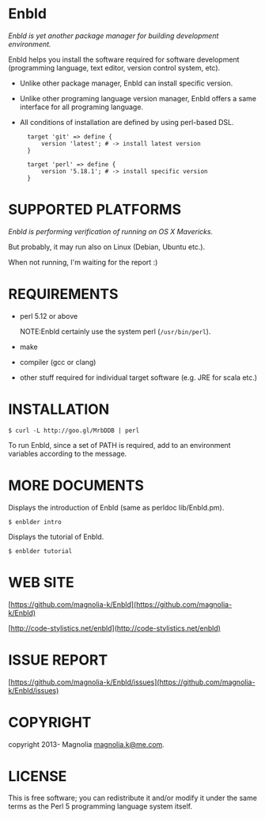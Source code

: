 # Enbld

*Enbld is yet another package manager for building development environment.*

Enbld helps you install the software required for software development (programming language, text editor, version control system, etc).

- Unlike other package manager, Enbld can install specific version.

- Unlike other programing language version manager, Enbld offers a same interface for all programing language.

- All conditions of installation are defined by using perl-based DSL.

        target 'git' => define {
            version 'latest'; # -> install latest version
        }

        target 'perl' => define {
            version '5.18.1'; # -> install specific version
        }

# SUPPORTED PLATFORMS

*Enbld is performing verification of running on OS X Mavericks.*

But probably, it may run also on Linux (Debian, Ubuntu etc.).

When not running, I'm waiting for the report :)

# REQUIREMENTS

 - perl 5.12 or above

    NOTE:Enbld certainly use the system perl (`/usr/bin/perl`). 

 - make

 - compiler (gcc or clang)

 - other stuff required for individual target software (e.g. JRE for scala etc.)

# INSTALLATION

    $ curl -L http://goo.gl/MrbDDB | perl

To run Enbld, since a set of PATH is required, add to an environment variables according to the message. 

# MORE DOCUMENTS

Displays the introduction of Enbld (same as perldoc lib/Enbld.pm).

    $ enblder intro

Displays the tutorial of Enbld.

    $ enblder tutorial

# WEB SITE

[https://github.com/magnolia-k/Enbld](https://github.com/magnolia-k/Enbld)

[http://code-stylistics.net/enbld](http://code-stylistics.net/enbld)

# ISSUE REPORT

[https://github.com/magnolia-k/Enbld/issues](https://github.com/magnolia-k/Enbld/issues)

# COPYRIGHT

copyright 2013- Magnolia <magnolia.k@me.com>.

# LICENSE

This is free software; you can redistribute it and/or modify it under
the same terms as the Perl 5 programming language system itself.
